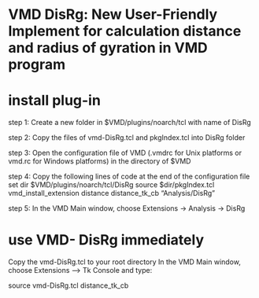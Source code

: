 # VMD DisRg: New User-Friendly Implement for calculation distance and radius of gyration in VMD program

# install plug-in

step 1: Create a new folder in $VMD/plugins/noarch/tcl with name of DisRg

step 2: Copy the files of vmd-DisRg.tcl and pkgIndex.tcl into DisRg folder

step 3: Open the configuration file of VMD (.vmdrc for Unix platforms or vmd.rc for Windows platforms) in the directory of $VMD

step 4: Copy the following lines of code at the end of the configuration file
set dir $VMD/plugins/noarch/tcl/DisRg
source $dir/pkgIndex.tcl
vmd_install_extension distance distance_tk_cb “Analysis/DisRg”

step 5: In the VMD Main window, choose Extensions → Analysis → DisRg


# use VMD- DisRg immediately

Copy the vmd-DisRg.tcl to your root directory
In the VMD Main window, choose Extensions –> Tk Console and type:

source vmd-DisRg.tcl
distance_tk_cb
